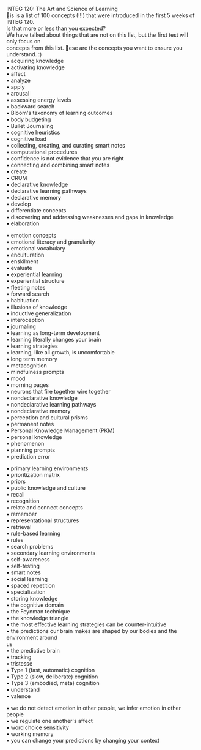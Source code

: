 INTEG 120: The Art and Science of Learning  
is is a list of 100 concepts (!!!) that were introduced in the first 5 weeks of INTEG 120.  
Is that more or less than you expected?  
We have talked about things that are not on this list, but the first test will only focus on  
concepts from this list. ese are the concepts you want to ensure you understand. :)  
• acquiring knowledge  
• activating knowledge  
• affect  
• analyze  
• apply  
• arousal  
• assessing energy levels  
• backward search  
• Bloom's taxonomy of learning outcomes  
• body budgeting  
• Bullet Journaling  
• cognitive heuristics  
• cognitive load  
• collecting, creating, and curating smart notes  
• computational procedures  
• confidence is not evidence that you are right  
• connecting and combining smart notes  
• create  
• CRUM  
• declarative knowledge  
• declarative learning pathways  
• declarative memory  
• develop  
• differentiate concepts  
• discovering and addressing weaknesses and gaps in knowledge  
• elaboration

• emotion concepts  
• emotional literacy and granularity  
• emotional vocabulary  
• enculturation  
• enskilment  
• evaluate  
• experiential learning  
• experiential structure  
• fleeting notes  
• forward search  
• habituation  
• illusions of knowledge  
• inductive generalization  
• interoception  
• journaling  
• learning as long-term development  
• learning literally changes your brain  
• learning strategies  
• learning, like all growth, is uncomfortable  
• long term memory  
• metacognition  
• mindfulness prompts  
• mood  
• morning pages  
• neurons that fire together wire together  
• nondeclarative knowledge  
• nondeclarative learning pathways  
• nondeclarative memory  
• perception and cultural prisms  
• permanent notes  
• Personal Knowledge Management (PKM)  
• personal knowledge  
• phenomenon  
• planning prompts  
• prediction error

• primary learning environments  
• prioritization matrix  
• priors  
• public knowledge and culture  
• recall  
• recognition  
• relate and connect concepts  
• remember  
• representational structures  
• retrieval  
• rule-based learning  
• rules  
• search problems  
• secondary learning environments  
• self-awareness  
• self-testing  
• smart notes  
• social learning  
• spaced repetition  
• specialization  
• storing knowledge  
• the cognitive domain  
• the Feynman technique  
• the knowledge triangle  
• the most effective learning strategies can be counter-intuitive  
• the predictions our brain makes are shaped by our bodies and the environment around  
us  
• the predictive brain  
• tracking  
• tristesse  
• Type 1 (fast, automatic) cognition  
• Type 2 (slow, deliberate) cognition  
• Type 3 (embodied, meta) cognition  
• understand  
• valence

• we do not detect emotion in other people, we infer emotion in other people  
• we regulate one another's affect  
• word choice sensitivity  
• working memory  
• you can change your predictions by changing your context